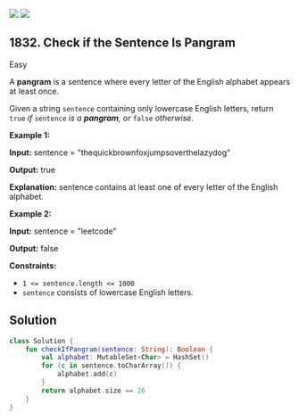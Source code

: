 [![](https://img.shields.io/github/stars/javadev/LeetCode-in-Kotlin?label=Stars&style=flat-square)](https://github.com/javadev/LeetCode-in-Kotlin)
[![](https://img.shields.io/github/forks/javadev/LeetCode-in-Kotlin?label=Fork%20me%20on%20GitHub%20&style=flat-square)](https://github.com/javadev/LeetCode-in-Kotlin/fork)

## 1832\. Check if the Sentence Is Pangram

Easy

A **pangram** is a sentence where every letter of the English alphabet appears at least once.

Given a string `sentence` containing only lowercase English letters, return `true` _if_ `sentence` _is a **pangram**, or_ `false` _otherwise._

**Example 1:**

**Input:** sentence = "thequickbrownfoxjumpsoverthelazydog"

**Output:** true

**Explanation:** sentence contains at least one of every letter of the English alphabet.

**Example 2:**

**Input:** sentence = "leetcode"

**Output:** false

**Constraints:**

*   `1 <= sentence.length <= 1000`
*   `sentence` consists of lowercase English letters.

## Solution

```kotlin
class Solution {
    fun checkIfPangram(sentence: String): Boolean {
        val alphabet: MutableSet<Char> = HashSet()
        for (c in sentence.toCharArray()) {
            alphabet.add(c)
        }
        return alphabet.size == 26
    }
}
```